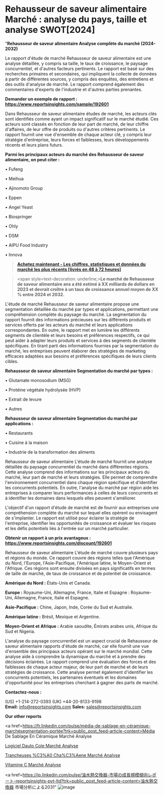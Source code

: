 # Rehausseur de saveur alimentaire Marché : analyse du pays, taille et analyse SWOT[2024]

"<strong>Rehausseur de saveur alimentaire Analyse complète du marché (2024-2032)</strong>

Le rapport d'étude de marché Rehausseur de saveur alimentaire est une analyse détaillée, y compris sa taille, le taux de croissance, le paysage concurrentiel, et d'autres facteurs pertinents. Le rapport est basé sur des recherches primaires et secondaires, qui impliquent la collecte de données à partir de différentes sources, y compris des enquêtes, des entretiens et des outils d'analyse de marché. Le rapport comprend également des commentaires d'experts de l'industrie et d'autres parties prenantes.

<strong>Demander un exemple de rapport : </strong><strong><a href=https://www.reportsinsights.com/sample/192601>https://www.reportsinsights.com/sample/192601</a></strong>

Dans Rehausseur de saveur alimentaire études de marché, les acteurs clés sont identifiés comme ayant un impact significatif sur le marché étudié. Ces acteurs sont classés en fonction de leur part de marché, de leur chiffre d'affaires, de leur offre de produits ou d'autres critères pertinents. Le rapport fournit une vue d'ensemble de chaque acteur clé, y compris leur stratégie d'entreprise, leurs forces et faiblesses, leurs développements récents et leurs plans futurs.

<strong>Parmi les principaux acteurs du marché des Rehausseur de saveur alimentaire, on peut citer :</strong>

• Fufeng

• Meihua

• Ajinomoto Group

• Eppen

• Angel Yeast

• Biospringer

• Ohly

• DSM

• AIPU Food Industry

• Innova

<blockquote><a href=https://reportsinsights.com/buynow/192601><span style=text-decoration: underline;><strong>Achetez maintenant - Les chiffres, statistiques et données du marché les plus récents [livrés en 48 à 72 heures]</strong></span></a></blockquote>
<blockquote>
<div class=group w-full text-gray-800 dark:text-gray-100 border-b border-black/10 dark:border-gray-900/50 bg-gray-50 dark:bg-[#444654]>
<div class=flex p-4 gap-4 text-base md:gap-6 md:max-w-2xl lg:max-w-xl xl:max-w-3xl md:py-6 lg:px-0 m-auto>
<div class=relative flex flex-col w-[calc(100%-50px)] gap-1 md:gap-3 lg:w-[calc(100%-115px)]>
<div class=flex flex-grow flex-col gap-3>
<div class=min-h-[20px] flex flex-col items-start gap-4 whitespace-pre-wrap break-words>
<div class=result-streaming markdown prose w-full break-words dark:prose-invert light>

<span style=text-decoration: underline;><strong>Le marché de Rehausseur de saveur alimentaire ans a été estimé à XX milliards de dollars en 2023 et devrait croître à un taux de croissance annuel moyen de XX % entre 2024 et 2032.</strong></span>

</div>
</div>
</div>
</div>
</div>
</div></blockquote>
L'étude de marché Rehausseur de saveur alimentaire propose une segmentation détaillée du marché par types et applications, permettant une compréhension complète du paysage du marché. La segmentation du rapport fournit des informations précieuses sur les différents produits et services offerts par les acteurs du marché et leurs applications correspondantes. En outre, le rapport met en lumière les différents segments de clientèle et leurs besoins et préférences respectifs, ce qui peut aider à adapter leurs produits et services à des segments de clientèle spécifiques. En tirant parti des informations fournies par la segmentation du marché, les entreprises peuvent élaborer des stratégies de marketing efficaces adaptées aux besoins et préférences spécifiques de leurs clients cibles.

<strong>Rehausseur de saveur alimentaire Segmentation du marché par types :</strong>

• Glutamate monosodium (MSG)

• Protéine végétale hydrolysée (HVP)

• Extrait de levure

• Autres

<strong>Rehausseur de saveur alimentaire Segmentation du marché par applications :</strong>

• Restaurants

• Cuisine à la maison

• Industrie de la transformation des aliments

Rehausseur de saveur alimentaire L'étude de marché fournit une analyse détaillée du paysage concurrentiel du marché dans différentes régions. Cette analyse comprend des informations sur les principaux acteurs du marché, leur part de marché et leurs stratégies. Elle permet de comprendre l'environnement concurrentiel dans chaque région spécifique et d'identifier les concurrents potentiels. En outre, l'analyse du marché par région aide les entreprises à comparer leurs performances à celles de leurs concurrents et à identifier les domaines dans lesquels elles peuvent s'améliorer.

L'objectif d'un rapport d'étude de marché est de fournir aux entreprises une compréhension complète du marché sur lequel elles opèrent ou envisagent de s'implanter. Le rapport est utilisé pour éclairer la stratégie de l'entreprise, identifier les opportunités de croissance et évaluer les risques et les défis potentiels liés à l'entrée sur un marché particulier.

<strong>Obtenir un rapport à un prix avantageux : <a href=https://www.reportsinsights.com/discount/192601>https://www.reportsinsights.com/discount/192601</a></strong>

Rehausseur de saveur alimentaire L'étude de marché couvre plusieurs pays et régions du monde. Ce rapport couvre des régions telles que l'Amérique du Nord, l'Europe, l'Asie-Pacifique, l'Amérique latine, le Moyen-Orient et l'Afrique. Ces régions sont ensuite divisées en pays significatifs en termes de taille de marché, de taux de croissance et de potentiel de croissance.

<strong>Amérique du Nord :</strong> États-Unis et Canada.

<strong>Europe :</strong> Royaume-Uni, Allemagne, France, Italie et Espagne : Royaume-Uni, Allemagne, France, Italie et Espagne.

<strong>Asie-Pacifique :</strong> Chine, Japon, Inde, Corée du Sud et Australie.

<strong>Amérique latine :</strong> Brésil, Mexique et Argentine.

<strong>Moyen-Orient et Afrique :</strong> Arabie saoudite, Émirats arabes unis, Afrique du Sud et Nigeria.

L'analyse du paysage concurrentiel est un aspect crucial de Rehausseur de saveur alimentaire rapports d'étude de marché, car elle fournit une vue d'ensemble des principaux acteurs opérant sur le marché mondial. Cette analyse aide à comprendre la dynamique du marché et à prendre des décisions éclairées. Le rapport comprend une évaluation des forces et des faiblesses de chaque acteur majeur, de leur part de marché et de leurs stratégies de croissance. Cette analyse permet également d'identifier les concurrents potentiels, les partenaires éventuels et les domaines d'opportunité pour les entreprises cherchant à gagner des parts de marché.

<strong>Contactez-nous :</strong>

(US) +1-214-272-0393
(UK) +44-20-8133-9198
<strong>Email:</strong> <a>info@reportsinsights.com</a>
<strong>Sales:</strong> <a>sales@reportsinsights.com</a>

<strong>Our other reports</strong>

<a href=https://fr.linkedin.com/pulse/média-de-sablage-en-céramique-marchésegmentation-portée?trk=public_post_feed-article-content>Média De Sablage En Céramique Marché Analyse</a>

<a href=https://www.linkedin.com/pulse/logiciel-dauto-%C3%A9cole-march%C3%A9-analyse-des-parts-hs7uf/>Logiciel Dauto Cole Marché Analyse</a>

<a href=https://www.linkedin.com/pulse/trancheuses-%C3%A0-cha%C3%AEne-march%C3%A9-informations-bas%C3%A9es-yn2qf/>Trancheuses %C3%A0 Cha%C3%Aene Marché Analyse</a>

<a href=https://www.linkedin.com/pulse/vitamine-c-march%C3%A9-impact-cumul%C3%A9-2024-et-nz1gf/>Vitamine C Marché Analyse</a>

<a href=https://jp.linkedin.com/pulse/油水熱交換器-市場の成長規模傾向レポート-reportsinsights-pvt-ltd?trk=public_post_feed-article-content>油水熱交換器 市場分析による2031</a>"
![image](https://github.com/daminid12/RImarketTech/assets/158430485/b55b0b83-babe-415f-8a0d-43451b8ac07f)
